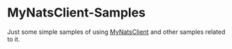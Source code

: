 # MyNatsClient-Samples
Just some simple samples of using [MyNatsClient](https://github.com/danielwertheim/mynatsclient) and other samples related to it.